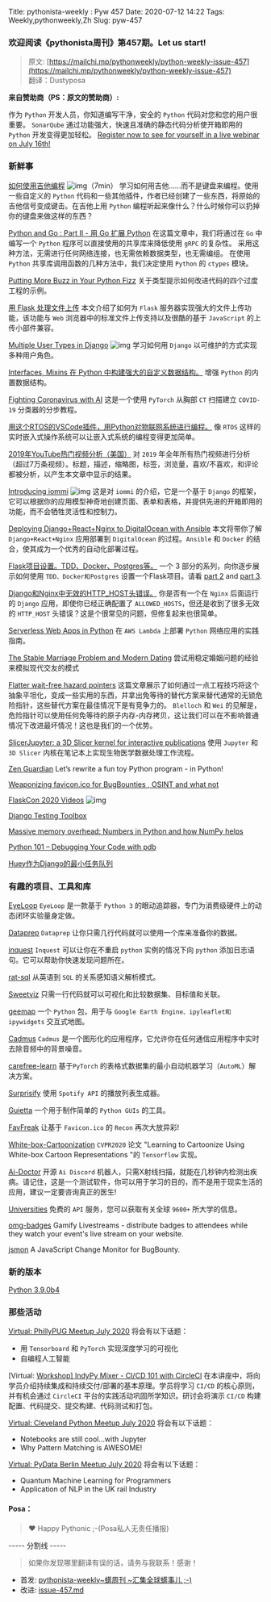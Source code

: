 Title: pythonista-weekly : Pyw 457
Date: 2020-07-12 14:22
Tags: Weekly,pythonweekly,Zh 
Slug: pyw-457

### 欢迎阅读《pythonista周刊》第457期。Let us start!


>原文: [https://mailchi.mp/pythonweekly/python-weekly-issue-457](https://mailchi.mp/pythonweekly/python-weekly-issue-457)  
>翻译：Dustyposa

**来自赞助商（PS：原文的赞助商）:** 

作为 `Python` 开发人员，你知道编写干净，安全的 `Python` 代码对您和您的用户很重要。 `SonarQube` 通过功能强大，快速且准确的静态代码分析使开箱即用的 `Python` 开发变得更加轻松。 [Register now to see for yourself in a live webinar on July 16th!](https://sonarsource.zoom.us/webinar/register/3615925068190/WN_rvO_CmpfRKigFBRue0NNCg)



### 新鲜事

[如何使用吉他编程](https://www.youtube.com/watch?v=4rbp83fJTkg) ![img](https://mcusercontent.com/e2e180baf855ac797ef407fc7/images/af76283a-6e65-436c-967a-900427cf6399.png)（7min）
学习如何用吉他......而不是键盘来编程。使用一些自定义的 `Python` 代码和一些其他插件，作者已经创建了一些东西，将原始的吉他信号变成键击。在吉他上用 `Python` 编程听起来像什么？什么时候你可以扔掉你的键盘来做这样的东西？

[Python and Go : Part II - 用 Go 扩展 Python](https://www.ardanlabs.com/blog/2020/07/extending-python-with-go.html)
在这篇文章中，我们将通过在 `Go` 中编写一个 `Python` 程序可以直接使用的共享库来降低使用 `gRPC` 的复杂性。 采用这种方法，无需进行任何网络连接，也无需依赖数据类型，也无需编组。 在使用 `Python` 共享库调用函数的几种方法中，我们决定使用 `Python` 的 `ctypes` 模块。

[Putting More Buzz in Your Python Fizz](https://www.capitalone.com/tech/software-engineering/fizz-buzz-python-type-hints/)
关于类型提示如何改进代码的四个过度工程的示例。

[用 Flask 处理文件上传](https://blog.miguelgrinberg.com/post/handling-file-uploads-with-flask)
本文介绍了如何为 `Flask` 服务器实现强大的文件上传功能，该功能与 `Web` 浏览器中的标准文件上传支持以及很酷的基于 `JavaScript` 的上传小部件兼容。

[Multiple User Types in Django](https://www.youtube.com/watch?v=f0hdXr2MOEA) ![img](https://mcusercontent.com/e2e180baf855ac797ef407fc7/images/af76283a-6e65-436c-967a-900427cf6399.png)
学习如何用 `Django` 以可维护的方式实现多种用户角色。

[Interfaces, Mixins 在 Python 中构建强大的自定义数据结构。](https://rednafi.github.io/digressions/python/2020/07/03/python-mixins.html)
增强 `Python` 的内置数据结构。   

[Fighting Coronavirus with AI](https://blog.paperspace.com/fighting-coronavirus-with-ai-building-covid-19-classifier/)
这是一个使用 `PyTorch` 从胸部 `CT` 扫描建立 `COVID-19` 分类器的分步教程。

[用这个RTOS的VSCode插件，用Python对物联网系统进行编程。](https://opensource.com/article/20/7/python-rt-thread)
像 `RTOS` 这样的实时嵌入式操作系统可以让嵌入式系统的编程变得更加简单。

[2019年YouTube热门视频分析（美国）](https://ammar-alyousfi.com/2020/youtube-trending-videos-analysis-2019-us)
对 `2019` 年全年所有热门视频进行分析（超过7万条视频）。标题，描述，缩略图，标签，浏览量，喜欢/不喜欢，和评论都被分析，以产生本文章中显示的结果。

[Introducing iommi](https://www.youtube.com/watch?v=8IwAlM9lVZc) ![img](https://mcusercontent.com/e2e180baf855ac797ef407fc7/images/af76283a-6e65-436c-967a-900427cf6399.png)
这是对 `iommi` 的介绍，它是一个基于 `Django` 的框架，它可以根据你的应用模型神奇地创建页面、表单和表格，并提供先进的开箱即用的功能，而不会牺牲灵活性和控制力。

[Deploying Django+React+Nginx to DigitalOcean with Ansible](https://www.rrebase.com/posts/deploying-knboard-to-digitalocean-with-ansible)
本文将带你了解 `Django+React+Nginx` 应用部署到 `DigitalOcean` 的过程。`Ansible` 和 `Docker` 的结合，使其成为一个优秀的自动化部署过程。

[Flask项目设置。TDD、Docker、Postgres等。](https://www.thedigitalcatonline.com/blog/2020/07/05/flask-project-setup-tdd-docker-postgres-and-more-part-1/)
一个 3 部分的系列，向你逐步展示如何使用 `TDD、Docker和Postgres` 设置一个Flask项目。请看 [part 2](https://www.thedigitalcatonline.com/blog/2020/07/06/flask-project-setup-tdd-docker-postgres-and-more-part-2/) and [part 3](https://www.thedigitalcatonline.com/blog/2020/07/07/flask-project-setup-tdd-docker-postgres-and-more-part-3/).

[Django和Nginx中无效的HTTP_HOST头错误。](https://www.borfast.com/blog/2020/07/06/invalid-http_host-header-errors-in-django-and-nginx/)
你是否有一个在 `Nginx` 后面运行的 `Django` 应用，即使你已经正确配置了 `ALLOWED_HOSTS`，但还是收到了很多无效的 `HTTP_HOST` 头错误？这是个很常见的问题，但修复起来也很简单。

[Serverless Web Apps in Python](https://www.sanjaysiddhanti.com/2020/07/05/serverless/)
在 `AWS Lambda` 上部署 `Python` 网络应用的实践指南。

[The Stable Marriage Problem and Modern Dating](https://www.arvarik.com/the-stable-marriage-problem-and-modern-dating)
尝试用稳定婚姻问题的经验来模拟现代交友的模式

[Flatter wait-free hazard pointers](https://pvk.ca/Blog/2020/07/07/flatter-wait-free-hazard-pointers/)
这篇文章展示了如何通过一点工程技巧将这个抽象平坦化，变成一些实用的东西，并拿出免等待的替代方案来替代通常的无锁危险指针，这些替代方案在最佳情况下是有竞争力的。 `Blelloch` 和 `Wei` 的见解是，危险指针可以使用任何免等待的原子内存-内存拷贝，这让我们可以在不影响普通情况下改进最坏情况！这也是我们的一个优势。

[SlicerJupyter: a 3D Slicer kernel for interactive publications](https://blog.jupyter.org/slicerjupyter-a-3d-slicer-kernel-for-interactive-publications-6f2ad829f635)
使用 `Jupyter` 和 `3D Slicer` 内核在笔记本上实现生物医学数据处理工作流程。

[Zen Guardian](https://glyph.twistedmatrix.com/2020/07/zen-guardian.html)
Let’s rewrite a fun toy Python program - in Python!

[Weaponizing favicon.ico for BugBounties , OSINT and what not](https://t.co/XT5sQnN7BT)

[FlaskCon 2020 Videos](https://www.youtube.com/playlist?list=PL-MSuSC-Kjb45rrRGL6gWGn6gv35O1mC1) ![img](https://mcusercontent.com/e2e180baf855ac797ef407fc7/images/af76283a-6e65-436c-967a-900427cf6399.png)

[Django Testing Toolbox](https://www.mattlayman.com/blog/2020/django-testing-toolbox/)

[Massive memory overhead: Numbers in Python and how NumPy helps](https://pythonspeed.com/articles/python-integers-memory/)

[Python 101 – Debugging Your Code with pdb](https://www.blog.pythonlibrary.org/2020/07/07/python-101-debugging-your-code-with-pdb/)

[Huey作为Django的最小任务队列](https://www.untangled.dev/2020/07/01/huey-minimal-task-queue-django/)



### 有趣的项目、工具和库


[EyeLoop](https://github.com/simonarvin/eyeloop) 
`EyeLoop` 是一款基于 `Python 3` 的眼动追踪器，专门为消费级硬件上的动态闭环实验量身定做。

[Dataprep](https://github.com/sfu-db/dataprep) 
`Dataprep` 让你只需几行代码就可以使用一个库来准备你的数据。

[inquest](https://github.com/yiblet/inquest)
`Inquest` 可以让你在不重启 `python` 实例的情况下向 `python` 添加日志语句。它可以帮助你快速发现问题所在。

[rat-sql](https://github.com/microsoft/rat-sql)
从英语到 `SQL` 的关系感知语义解析模式。

[Sweetviz](https://github.com/fbdesignpro/sweetviz) 
只需一行代码就可以可视化和比较数据集、目标值和关联。

[geemap](https://github.com/giswqs/geemap)
一个 `Python` 包，用于与 `Google Earth Engine、ipyleaflet和ipywidgets` 交互式地图。

[Cadmus](https://github.com/josh-richardson/cadmus)
`Cadmus` 是一个图形化的应用程序，它允许你在任何通信应用程序中实时去除音频中的背景噪音。

[carefree-learn](https://github.com/carefree0910/carefree-learn)
基于`PyTorch` 的表格式数据集的最小自动机器学习（`AutoML`）解决方案。

[Surprisify](https://github.com/StephenChou/Surprisify-Playlist-Generator) 
使用 `Spotify API` 的播放列表生成器。

[Guietta](https://github.com/alfiopuglisi/guietta)
一个用于制作简单的 `Python GUIs` 的工具。

[FavFreak](https://github.com/devanshbatham/FavFreak)
让基于 `Favicon.ico` 的 `Recon` 再次大放异彩!

[White-box-Cartoonization](https://github.com/SystemErrorWang/White-box-Cartoonization)
`CVPR2020` 论文 "Learning to Cartoonize Using White-box Cartoon Representations "的 `Tensorflow` 实现。

[Ai-Doctor](https://github.com/himanshu2406/Ai-Doctor)
开源 `Ai Discord` 机器人，只需X射线扫描，就能在几秒钟内检测出疾病。请记住，这是一个测试软件，你可以用于学习的目的，而不是用于现实生活的应用，建议一定要咨询真正的医生!

[Universities](https://github.com/ycd/universities) 
免费的 `API` 服务，您可以获取有关全球 `9600+` 所大学的信息。

[omg-badges](https://github.com/kautukkundan/omg-badges)
Gamify Livestreams - distribute badges to attendees while they watch your event's live stream on your website.

[jsmon](https://github.com/robre/jsmon)
A JavaScript Change Monitor for BugBounty.



### 新的版本

[Python 3.9.0b4](https://pythoninsider.blogspot.com/2020/07/python-390b4-is-now-ready-for-testing.html)

### 那些活动

[Virtual: PhillyPUG Meetup July 2020](https://www.meetup.com/phillypug/events/271570394/)
将会有以下话题：

- 用 `Tensorboard` 和 `PyTorch` 实现深度学习的可视化
- 自编程人工智能


[Virtual: [Workshop\] IndyPy Mixer - CI/CD 101 with CircleCI](https://www.meetup.com/indypy/events/hwstlrybckbsb/)
在本讲座中，将向学员介绍持续集成和持续交付/部署的基本原理。学员将学习 `CI/CD` 的核心原则，并有机会通过 `CircleCI` 平台的实践活动巩固所学知识。研讨会将演示 `CI/CD` 构建配置、代码提交、提交构建、代码测试和打包。

[Virtual: Cleveland Python Meetup July 2020](https://www.meetup.com/Cleveland-Area-Python-Interest-Group/events/fhqrtrybckbrb/)
将会有以下话题：

- Notebooks are still cool...with Jupyter
- Why Pattern Matching is AWESOME!


[Virtual: PyData Berlin Meetup July 2020](https://www.meetup.com/PyData-Berlin/events/259561236/)
将会有以下话题：

- Quantum Machine Learning for Programmers
- Application of NLP in the UK rail Industry

#### Posa：

> ❤️ Happy Pythonic ;-(Posa私人无责任播报)  


----- 分割线 -----

> 如果你发现哪里翻译有误的话，请务与我联系！感谢！




- 首发: [pythonista-weekly~蠎周刊 ~汇集全球蠎事儿 ;-)](http://weekly.pychina.org/python-weekly/pyw-457.html)
- 改进: [issue-457.md](https://github.com/PyChina/weekly/blob/master/content/python-weekly/issue%23457.md)

